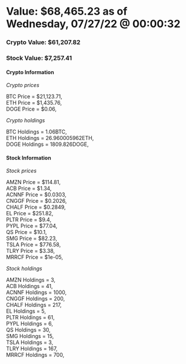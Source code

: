 # Value: $68,465.23 as of Wednesday, 07/27/22 @ 00:00:32 

### Crypto Value: $61,207.82

### Stock Value: $7,257.41

#### Crypto Information 
*Crypto prices* 

BTC Price = $21,123.71,  
ETH Price = $1,435.76,  
DOGE Price = $0.06,  


*Crypto holdings* 

BTC Holdings = 1.06BTC,  
ETH Holdings = 26.960005962ETH,  
DOGE Holdings = 1809.826DOGE,  


#### Stock Information 

*Stock prices* 

AMZN Price = $114.81,  
ACB Price = $1.34,  
ACNNF Price = $0.0303,  
CNGGF Price = $0.2026,  
CHALF Price = $0.2849,  
EL Price = $251.82,  
PLTR Price = $9.4,  
PYPL Price = $77.04,  
QS Price = $10.1,  
SMG Price = $82.23,  
TSLA Price = $776.58,  
TLRY Price = $3.38,  
MRRCF Price = $1e-05,  


*Stock holdings* 

AMZN Holdings = 3,  
ACB Holdings = 41,  
ACNNF Holdings = 1000,  
CNGGF Holdings = 200,  
CHALF Holdings = 217,  
EL Holdings = 5,  
PLTR Holdings = 61,  
PYPL Holdings = 6,  
QS Holdings = 30,  
SMG Holdings = 15,  
TSLA Holdings = 3,  
TLRY Holdings = 167,  
MRRCF Holdings = 700,  


